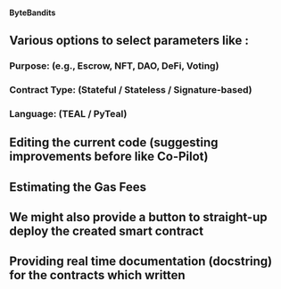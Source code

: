 #### ByteBandits

## Various options to select parameters like :
### Purpose: (e.g., Escrow, NFT, DAO, DeFi, Voting) 
### Contract Type: (Stateful / Stateless / Signature-based) 
### Language: (TEAL / PyTeal)
## Editing the current code (suggesting improvements before like Co-Pilot)
## Estimating the Gas Fees
## We might also provide a button to straight-up deploy the created smart contract
## Providing real time documentation (docstring) for the contracts which written

